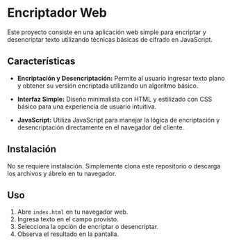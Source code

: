 # Encriptador Web

Este proyecto consiste en una aplicación web simple para encriptar y desencriptar texto utilizando técnicas básicas de cifrado en JavaScript.

## Características

- **Encriptación y Desencriptación:** Permite al usuario ingresar texto plano y obtener su versión encriptada utilizando un algoritmo básico.
  
- **Interfaz Simple:** Diseño minimalista con HTML y estilizado con CSS básico para una experiencia de usuario intuitiva.

- **JavaScript:** Utiliza JavaScript para manejar la lógica de encriptación y desencriptación directamente en el navegador del cliente.


## Instalación

No se requiere instalación. Simplemente clona este repositorio o descarga los archivos y ábrelo en tu navegador.

## Uso

1. Abre `index.html` en tu navegador web.
2. Ingresa texto en el campo provisto.
3. Selecciona la opción de encriptar o desencriptar.
4. Observa el resultado en la pantalla.
